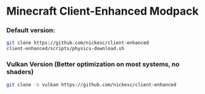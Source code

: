 # Minecraft Client-Enhanced Modpack

### Default version:
```sh
git clone https://github.com/nickesc/client-enhanced
client-enhanced/scripts/physics-download.sh
```

### Vulkan Version (Better optimization on most systems, no shaders)
```sh
git clone -b vulkan https://github.com/nickesc/client-enhanced
```
